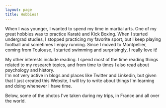 ```yaml
---
layout: page
title: Hobbies!
---
```


When I was younger, I wanted to spend my time in martial arts. One of my great hobbies was to practice Karaté and Kick Boxing. When I started undergrad studies, I stopped practicing my favorite sport, but I keep playing football and sometimes I enjoy running. Since I moved to Montpellier, coming from Toulouse, I started swimming and surprisingly, I really love it! 

My other interests include reading. I spend most of the time reading things related to my research topics, and from time to times I also read about psychology and history.  
I'm not very active in blogs and places like Twitter and Linkedin, but given that I just created this Website, I will try to write about things I'm learning and doing whenever I have time. 

Below, some of the photos I've taken during my trips, in France and all over the world. 

